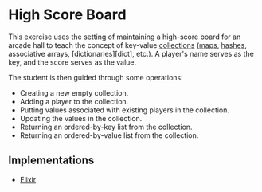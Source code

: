 # High Score Board

This exercise uses the setting of maintaining a high-score board for an arcade hall to teach the concept of key-value [collections][collection] ([maps][map], [hashes][hash], associative arrays, [dictionaries][dict], etc.). A player's name serves as the key, and the score serves as the value.

The student is then guided through some operations:

- Creating a new empty collection.
- Adding a player to the collection.
- Putting values associated with existing players in the collection.
- Updating the values in the collection.
- Returning an ordered-by-key list from the collection.
- Returning an ordered-by-value list from the collection.

## Implementations

- [Elixir][implementation-elixir]

[collection]: ../types/collection.md
[map]: ../types/map.md
[hash]: ../types/hash_map.md
[dicts]: ../types/dictionary.md
[implementation-elixir]: ../../languages/elixir/exercises/concept/maps/.docs/introduction.md

